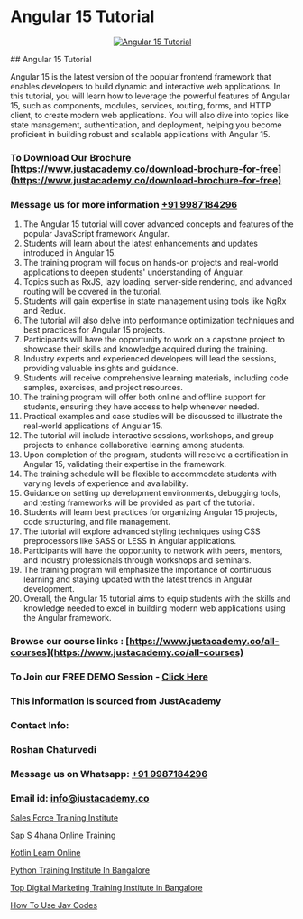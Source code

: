 # Angular 15 Tutorial

<p align="center">
  <a href="https://justacademy.co/course-detail/angular-training">
    <img src="https://justacademy.co/storage2/course_image/1676637041_course_image.webp" alt="Angular 15 Tutorial">
  </a>
</p>
## Angular 15 Tutorial

Angular 15 is the latest version of the popular frontend framework that enables developers to build dynamic and interactive web applications. In this tutorial, you will learn how to leverage the powerful features of Angular 15, such as components, modules, services, routing, forms, and HTTP client, to create modern web applications. You will also dive into topics like state management, authentication, and deployment, helping you become proficient in building robust and scalable applications with Angular 15.
### To Download Our Brochure [https://www.justacademy.co/download-brochure-for-free](https://www.justacademy.co/download-brochure-for-free)
### Message us for more information [+91 9987184296](https://api.whatsapp.com/send?phone=919987184296)
1) The Angular 15 tutorial will cover advanced concepts and features of the popular JavaScript framework Angular.
2) Students will learn about the latest enhancements and updates introduced in Angular 15.
3) The training program will focus on hands-on projects and real-world applications to deepen students' understanding of Angular.
4) Topics such as RxJS, lazy loading, server-side rendering, and advanced routing will be covered in the tutorial.
5) Students will gain expertise in state management using tools like NgRx and Redux.
6) The tutorial will also delve into performance optimization techniques and best practices for Angular 15 projects.
7) Participants will have the opportunity to work on a capstone project to showcase their skills and knowledge acquired during the training.
8) Industry experts and experienced developers will lead the sessions, providing valuable insights and guidance.
9) Students will receive comprehensive learning materials, including code samples, exercises, and project resources.
10) The training program will offer both online and offline support for students, ensuring they have access to help whenever needed.
11) Practical examples and case studies will be discussed to illustrate the real-world applications of Angular 15.
12) The tutorial will include interactive sessions, workshops, and group projects to enhance collaborative learning among students.
13) Upon completion of the program, students will receive a certification in Angular 15, validating their expertise in the framework.
14) The training schedule will be flexible to accommodate students with varying levels of experience and availability.
15) Guidance on setting up development environments, debugging tools, and testing frameworks will be provided as part of the tutorial.
16) Students will learn best practices for organizing Angular 15 projects, code structuring, and file management.
17) The tutorial will explore advanced styling techniques using CSS preprocessors like SASS or LESS in Angular applications.
18) Participants will have the opportunity to network with peers, mentors, and industry professionals through workshops and seminars.
19) The training program will emphasize the importance of continuous learning and staying updated with the latest trends in Angular development.
20) Overall, the Angular 15 tutorial aims to equip students with the skills and knowledge needed to excel in building modern web applications using the Angular framework.

### Browse our course links : [https://www.justacademy.co/all-courses](https://www.justacademy.co/all-courses) 
### To Join our FREE DEMO Session - [Click Here](https://www.justacademy.co/register-for-course-demo)


### This information is sourced from JustAcademy
### Contact Info:
### Roshan Chaturvedi
### Message us on Whatsapp: [+91 9987184296](https://api.whatsapp.com/send?phone=919987184296)
### Email id: [info@justacademy.co](mailto:info@justacademy.co)
                
[Sales Force Training Institute](https://www.linkedin.com/pulse/sales-force-training-institute-software-training-sunnyvale-bfnqc?trackingId=V18PkmHKoGdA4hKOZeHDEg%3D%3D&lipi=urn%3Ali%3Apage%3Ad_flagship3_company_admin%3BviNdRu1RQq6I56HA85%2BzdA%3D%3D)

[Sap S 4hana Online Training](https://www.linkedin.com/pulse/sap-4hana-online-training-software-training-sunnyvale-g62xc/)

[Kotlin Learn Online](https://medium.com/@ranepooja/kotlin-learn-online-b9770bd4df7a)

[Python Training Institute In Bangalore](https://medium.com/@negishivu99/python-training-institute-in-bangalore-27867b97332c)

[Top Digital Marketing Training Institute in Bangalore](https://justacademyin.github.io/justacademy/top-digital-marketing-training-institute-in-bangalore)

[How To Use Jav Codes](https://justacademyin.github.io/justacademy/how-to-use-jav-codes)

